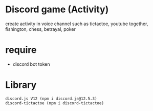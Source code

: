 # Discord game (Activity)
create activity in voice channel such as tictactoe, youtube together, fishington, chess, betrayal, poker
# require
* discord bot token
# Library
```
discord.js V12 (npm i discord.js@12.5.3)
discord-tictactoe (npm i discord-tictactoe)
```
